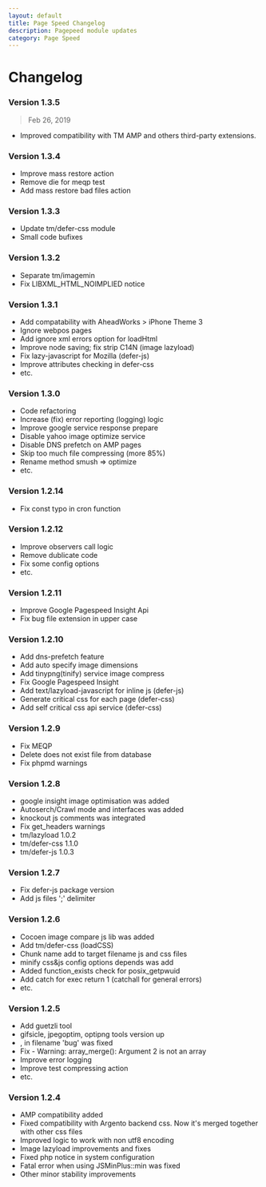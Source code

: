 ```yaml
---
layout: default
title: Page Speed Changelog
description: Pagepeed module updates
category: Page Speed
---
```


# Changelog

### Version 1.3.5

> Feb 26, 2019

 -  Improved compatibility with TM AMP and others third-party extensions.

### Version 1.3.4

- Improve mass restore action
- Remove die for meqp test
- Add mass restore bad files action

### Version 1.3.3

- Update tm/defer-css module
- Small code bufixes

### Version 1.3.2

- Separate tm/imagemin
- Fix LIBXML_HTML_NOIMPLIED notice

### Version 1.3.1

- Add compatability with AheadWorks > iPhone Theme 3
- Ignore webpos pages
- Add ignore xml errors option for loadHtml
- Improve node saving; fix strip C14N (image lazyload)
- Fix lazy-javascript for Mozilla (defer-js)
- Improve attributes checking in defer-css
- etc.

### Version 1.3.0

- Code refactoring
- Increase (fix) error reporting (logging) logic
- Improve google service response prepare
- Disable yahoo image optimize service
- Disable DNS prefetch on AMP pages
- Skip too much file compressing (more 85%)
- Rename method smush => optimize
- etc.

### Version 1.2.14

- Fix const typo in cron function

### Version 1.2.12

- Improve observers call logic
- Remove dublicate code
- Fix some config options
- etc.

### Version 1.2.11

- Improve Google Pagespeed Insight Api
- Fix bug file extension in upper case

### Version 1.2.10

- Add dns-prefetch feature
- Add auto specify image dimensions
- Add tinypng(tinify) service image compress
- Fix Google Pagespeed Insight
- Add text/lazyload-javascript for inline js (defer-js)
- Generate critical css for each page (defer-css)
- Add self critical css api service (defer-css)

### Version 1.2.9

 -  Fix MEQP
 -  Delete does not exist file from database
 -  Fix phpmd warnings

### Version 1.2.8

 -  google insight image optimisation was added
 -  Autoserch/Crawl mode and interfaces was added
 -  knockout js comments was integrated
 -  Fix get_headers warnings
 -  tm/lazyload 1.0.2
 -  tm/defer-css 1.1.0
 -  tm/defer-js 1.0.3

### Version 1.2.7

 -  Fix defer-js package version
 -  Add js files ';' delimiter

### Version 1.2.6

 -  Cocoen image compare js lib was added
 -  Add tm/defer-css (loadCSS)
 -  Chunk name add to target filename js and css files
 -  minify css&js config options depends was add
 -  Added function_exists check for posix_getpwuid
 -  Add catch for exec return 1 (catchall for general errors)
 -  etc.

### Version 1.2.5

 -  Add guetzli tool
 -  gifsicle, jpegoptim, optipng tools version up
 -  , in filename 'bug' was fixed
 -  Fix - Warning: array_merge(): Argument 2 is not an array
 -  Improve error logging
 -  Improve test compressing action
 -  etc.


### Version 1.2.4

 -  AMP compatibility added
 -  Fixed compatibility with Argento backend css. Now it's merged together with
    other css files
 -  Improved logic to work with non utf8 encoding
 -  Image lazyload improvements and fixes
 -  Fixed php notice in system configuration
 -  Fatal error when using JSMinPlus::min was fixed
 -  Other minor stability improvements
